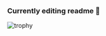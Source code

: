 ### Currently editing readme 🔨

  ![trophy](https://github-profile-trophy.vercel.app/?username=RodolpheANDRIEUX&title=Commits,Repositories,Stars&theme=onedark)



